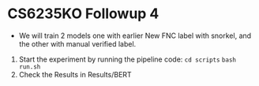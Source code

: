 # CS6235KO Followup 4
* We will train 2 models one with earlier New FNC label with snorkel, and the other with manual verified label.
1. Start the experiment by running the pipeline code:
    `cd scripts`
    `bash run.sh` 
2. Check the Results in Results/BERT